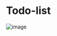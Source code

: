 # Todo-list
![image](https://github.com/user-attachments/assets/12354769-5bea-45ac-a14f-b65f87fc438c)

